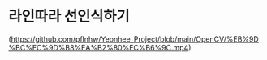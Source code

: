 # 라인따라 선인식하기
(https://github.com/pflnhw/Yeonhee_Project/blob/main/OpenCV/%EB%9D%BC%EC%9D%B8%EA%B2%80%EC%B6%9C.mp4)
